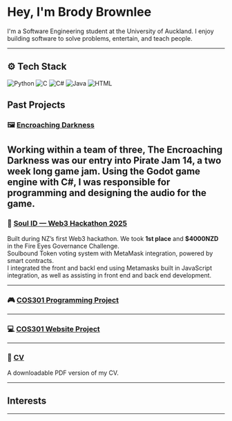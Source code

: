 # Hey, I'm Brody Brownlee

I'm a Software Engineering student at the University of Auckland. I enjoy building software to solve problems, entertain, and teach people.

---

## ⚙️ Tech Stack

<p>
  <img src="https://img.shields.io/badge/Python-3776AB?style=for-the-badge&logo=python&logoColor=white" alt="Python" />
  <img src="https://img.shields.io/badge/C-00599C?style=for-the-badge&logo=c&logoColor=white" 
  alt="C" />
  <img src="https://img.shields.io/badge/C%23-green?style=flat-square" 
  alt="C#" />
  <img src="https://img.shields.io/badge/Java-%23d66258?style=flat-square"
  alt="Java" />
  <img src="https://img.shields.io/badge/HTML-%23e34922?style=flat-square&logo=html5&logoColor=white" alt="HTML" />



</p>

## Past Projects

### 🖼️ [Encroaching Darkness]()  
Working within a team of three, The Encroaching Darkness was our entry into Pirate Jam 14, a two week long game jam. Using the Godot game engine with C#, I was responsible for programming and designing the audio for the game. 
---

### 🪪 [Soul ID — Web3 Hackathon 2025](https://github.com/se-camus/2025-web3-hackathon)  
Built during NZ’s first Web3 hackathon. We took **1st place** and **$4000NZD** in the Fire Eyes Governance Challenge.  
Soulbound Token voting system with MetaMask integration, powered by smart contracts.  
I integrated the front and backl end using Metamasks built in JavaScript integration, as well as assisting in front end and back end development.  

---

### 🎮 [COS301 Programming Project]()  


---

### 💻 [COS301 Website Project]()  


---

### 📄 [CV]()  
A downloadable PDF version of my CV.

---

## Interests

---

<!--
**BrodyBrownlee/BrodyBrownlee** is a ✨ _special_ ✨ repository because its `README.md` (this file) appears on your GitHub profile.

Here are some ideas to get you started:

- 🔭 I’m currently working on ...
- 🌱 I’m currently learning ...
- 👯 I’m looking to collaborate on ...
- 🤔 I’m looking for help with ...
- 💬 Ask me about ...
- 📫 How to reach me: ...
- 😄 Pronouns: ...
- ⚡ Fun fact: ...
-->
